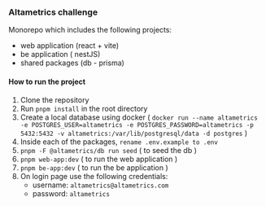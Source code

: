 ### Altametrics challenge

Monorepo which includes the following projects:

- web application (react + vite)
- be application ( nestJS)
- shared packages (db - prisma)

#### How to run the project

1. Clone the repository
2. Run `pnpm install` in the root directory
3. Create a local database using docker ( `docker run --name altametrics -e POSTGRES_USER=altametrics -e POSTGRES_PASSWORD=altametrics -p 5432:5432 -v altametrics:/var/lib/postgresql/data -d postgres` )
4. Inside each of the packages, `rename .env.example to .env`
5. `pnpm -F @altametrics/db run seed` ( to seed the db )
6. `pnpm web-app:dev` ( to run the web application )
7. `pnpm be-app:dev` ( to run the be application )
8. On login page use the following credentials:
   - username: `altametrics@altametrics.com`
   - password: `altametrics`
